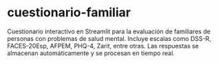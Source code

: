 # cuestionario-familiar
Cuestionario interactivo en Streamlit para la evaluación de familiares de personas con problemas de salud mental. Incluye escalas como DSS-R, FACES-20Esp, AFPEM, PHQ-4, Zarit, entre otras. Las respuestas se almacenan automáticamente y se procesan en tiempo real.
